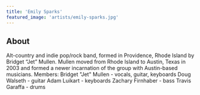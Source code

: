 ```yaml
---
title: 'Emily Sparks'
featured_image: 'artists/emily-sparks.jpg'
---
```


## About

Alt-country and indie pop/rock band, formed in Providence, Rhode Island by Bridget “Jet” Mullen. Mullen moved from Rhode Island to Austin, Texas in 2003 and formed a newer incarnation of the group with Austin-based musicians.
Members:
Bridget "Jet" Mullen - vocals, guitar, keyboards
Doug Walseth - guitar 
Adam Luikart - keyboards
Zachary Firnhaber - bass
Travis Garaffa - drums
